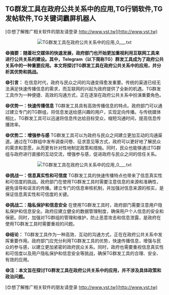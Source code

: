 ## **TG群发工具在政府公共关系中的应用,TG行销软件,TG发帖软件,TG关键词霸屏机器人**

[😍想了解推广相关软件的朋友请登录 http://www.vst.tw](http://www.vst.tw)

 <center><img src="https://vst.tw/MP4/tuiguang/png/7.png" alt="TG群发工具在政府公共关系中的应用_0___.txt"></center>

**😄摘要：随着社交媒体的快速发展，政府部门也开始更加重视利用互联网工具来进行公共关系的建设。其中，Telegram（以下简称TG）群发工具成为了政府公共关系中的一种重要应用。本文将探讨TG群发工具在政府公共关系中的应用，并分析其优势和挑战。**

**😄引言：**
在信息时代，政府与民众之间的沟通变得愈发重要。传统的渠道已经无法满足快速传播信息的需求，而互联网的兴起为政府提供了全新的机遇。TG群发工具作为一种便捷、高效的沟通方式，正在逐渐在政府公共关系中扮演重要角色。

**😄优势一：快速传播信息**
TG群发工具具有高效传播信息的特点。政府部门可以通过建立专门的TG群组，将信息发送给感兴趣的用户，实现定向传播。与传统媒体相比，TG群发工具可以迅速将信息传达给目标受众，缩短沟通时间，提高信息传播效率。

**😄优势二：增强参与感**
TG群发工具可以为政府与民众之间建立更加互动的沟通渠道。通过在TG群组中发布调查问卷、征求意见等方式，政府可以更好地了解民众的需求和意愿，从而更有针对性地制定政策和措施。同时，民众也能够通过TG群组与政府进行直接的互动交流，增强参与感，促进政府与民众之间的信任关系。

 <center><img src="https://vst.tw/MP4/tuiguang/png/0.png" alt="TG群发工具在政府公共关系中的应用_0___.txt"></center>

**😄挑战一：信息真实性和可信度**
TG群发工具的快速传播特点也带来了信息真实性和可信度的挑战。政府部门在使用TG群发工具时需要注意信息的来源和准确性，避免误导和谣言的传播。建立专门的信息审核机制，并加强对信息来源的核实，是保证信息真实性和可信度的关键。

**😄挑战二：隐私保护和信息安全**
在使用TG群发工具时，政府部门需要注意用户隐私保护和信息安全。政府应建立健全的数据管理制度，确保用户个人信息的安全和保密。同时，加强对TG群组的管理和维护，防止恶意攻击和信息泄露，是政府在使用TG群发工具时需要重视的问题。

**😄结论：**
TG群发工具作为一种高效、互动的沟通方式，正在在政府公共关系中发挥重要作用。政府部门应充分利用TG群发工具的优势，快速传播信息，增强与民众的参与感，以建立更加紧密的政府民众关系。同时，政府也需要重视信息真实性和可信度以及用户隐私保护和信息安全等挑战，确保TG群发工具的合理、安全、有效的应用。

**😄注：本文旨在探讨TG群发工具在政府公共关系中的应用，并不涉及具体政策和政治问题。**

[😍想了解推广相关软件的朋友请登录 http://www.vst.tw](http://www.vst.tw)



